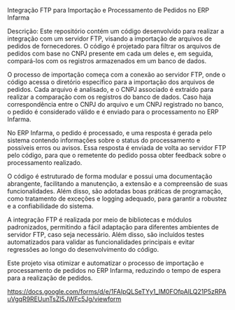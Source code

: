Integração FTP para Importação e Processamento de Pedidos no ERP Infarma

Descrição:
Este repositório contém um código desenvolvido para realizar a integração com um servidor FTP, visando a importação de arquivos de pedidos de fornecedores. O código é projetado para filtrar os arquivos de pedidos com base no CNPJ presente em cada um deles e, em seguida, compará-los com os registros armazenados em um banco de dados.

O processo de importação começa com a conexão ao servidor FTP, onde o código acessa o diretório específico para a importação dos arquivos de pedidos. Cada arquivo é analisado, e o CNPJ associado é extraído para realizar a comparação com os registros do banco de dados. Caso haja correspondência entre o CNPJ do arquivo e um CNPJ registrado no banco, o pedido é considerado válido e é enviado para o processamento no ERP Infarma.

No ERP Infarma, o pedido é processado, e uma resposta é gerada pelo sistema contendo informações sobre o status do processamento e possíveis erros ou avisos. Essa resposta é enviada de volta ao servidor FTP pelo código, para que o remetente do pedido possa obter feedback sobre o processamento realizado.

O código é estruturado de forma modular e possui uma documentação abrangente, facilitando a manutenção, a extensão e a compreensão de suas funcionalidades. Além disso, são adotadas boas práticas de programação, como tratamento de exceções e logging adequado, para garantir a robustez e a confiabilidade do sistema.

A integração FTP é realizada por meio de bibliotecas e módulos padronizados, permitindo a fácil adaptação para diferentes ambientes de servidor FTP, caso seja necessário. Além disso, são incluídos testes automatizados para validar as funcionalidades principais e evitar regressões ao longo do desenvolvimento do código.

Este projeto visa otimizar e automatizar o processo de importação e processamento de pedidos no ERP Infarma, reduzindo o tempo de espera para a realização de pedidos.




https://docs.google.com/forms/d/e/1FAIpQLSeTYy1_IM0FOfpAILQ21P5zRPAuVgqR9REUunTsZl5JWFc5Jg/viewform

